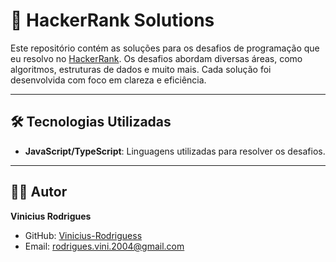# 📝 **HackerRank Solutions**

Este repositório contém as soluções para os desafios de programação que eu resolvo no [HackerRank](https://www.hackerrank.com/). Os desafios abordam diversas áreas, como algoritmos, estruturas de dados e muito mais. Cada solução foi desenvolvida com foco em clareza e eficiência.

---

## 🛠️ **Tecnologias Utilizadas**

- **JavaScript/TypeScript**: Linguagens utilizadas para resolver os desafios.

---

## 👨‍💻 **Autor**

**Vinicius Rodrigues**

- GitHub: [Vinicius-Rodriguess](https://github.com/Vinicius-Rodriguess)
- Email: rodrigues.vini.2004@gmail.com
